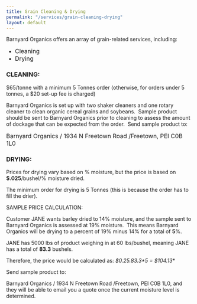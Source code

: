 ```yaml
---
title: Grain Cleaning & Drying
permalink: "/services/grain-cleaning-drying"
layout: default
---
```



Barnyard Organics offers an array of grain-related services, including:
<span style="font-size: 1rem;"></span><span style="font-size: 1rem;"><ul><li><span style="font-size: 1rem;">Cleaning</span><br></li><li><span style="font-size: 1rem;">Drying</span><br></li></ul></span>




### CLEANING:


$65/tonne with a minimum 5 Tonnes order (otherwise, for orders under 5 tonnes, a $20 set-up fee is charged)


Barnyard Organics is set up with two shaker cleaners and one rotary cleaner to clean organic cereal grains and soybeans.  Sample product should be sent to Barnyard Organics prior to cleaning to assess the amount of dockage that can be expected from the order.  Send sample product to:


<span style="font-size: 1rem;">Barnyard Organics /&nbsp;</span><span style="font-size: 1rem;">1934 N Freetown Road /</span><span style="font-size: 1rem;">Freetown, PEI C0B 1L0</span>


### DRYING:


Prices for drying vary based on % moisture, but the price is based on **$.025**/bushel/% moisture dried.


The minimum order for drying is 5 Tonnes (this is because the order has to fill the drier).


SAMPLE PRICE CALCULATION:


Customer JANE wants barley dried to 14% moisture, and the sample sent to Barnyard Organics is assessed at 19% moisture.  This means Barnyard Organics will be drying to a percent of 19% minus 14% for a total of **5**%.


JANE has 5000 lbs of product weighing in at 60 lbs/bushel, meaning JANE has a total of **83.3** bushels.


Therefore, the price would be calculated as: **$0.25*.83.3*5 = $104.13**


Send sample product to:


Barnyard Organics / 1934 N Freetown Road /Freetown, PEI C0B 1L0, and they will be able to email you a quote once the current moisture level is determined.